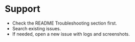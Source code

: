 # Support

-   Check the README Troubleshooting section first.
-   Search existing issues.
-   If needed, open a new issue with logs and screenshots.
